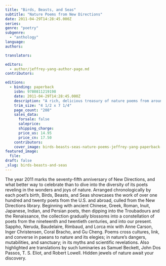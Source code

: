 ```yaml
---
title: "Birds, Beasts, and Seas"
subtitle: "Nature Poems from New Directions"
date: 2011-04-29T14:28:45.000Z
series:
genre: "poetry"
subgenre:
  - "anthology"
language:
authors:

translators:

editors:
  - author/jeffrey-yang-author-page.md
contributors:

editions:
  - binding: paperback
    isbn: 9780811219198
    date: 2011-04-29T14:28:45.000Z
    description: "A rich, delicious treasury of nature poems from around the world — from the pastoral beauty of ancient times to the modern era’s destruction of living things. "
    trim_size: "4 1/2 x 7 1/4"
    page_count: "208"
    sales_data:
      forsale: false
      saleprice:
      shipping_charge:
      price_us: 14.95
      price_cn: 17.50
    contributors:
    cover_image: birds-beasts-seas-nature-poems-jeffrey-yang-paperback-cover-art.jpg
featured_image:
  file:
draft: false
_slug: birds-beasts-and-seas
---
```


The year 2011 marks the seventy-fifth anniversary of New Directions, and what better way to celebrate than to dive into the diversity of its poets reveling in the wonders and joys of nature. Arranged chronologically by each poet’s birth, Birds, Beasts, and Seas showcases the work of over one hundred and twenty poets from the U.S. and abroad, culled from the New Directions library. Beginning with ancient Chinese, Greek, Roman, Inuit, Japanese, Indian, and Persian poets, then dipping into the Troubadours and the Renaissance, the collection gradually blossoms into a constellation of poets from the nineteenth and twentieth centuries, and into our present. Sappho, Neruda, Baudelaire, Rimbaud, and Lorca mix with Anne Carson, Inger Christensen, Coral Bracho, and Gu Cheng. Poems cross cultures, link, and converse in paeans to nature and its elegies; in nature’s dangers, mutabilities, and sanctuary; in its myths and scientific revelations. Also highlighted are translations by such luminaries as Samuel Beckett, John Dos Passos, T. S. Eliot, and Robert Lowell. Hidden jewels of nature await your discovery.

